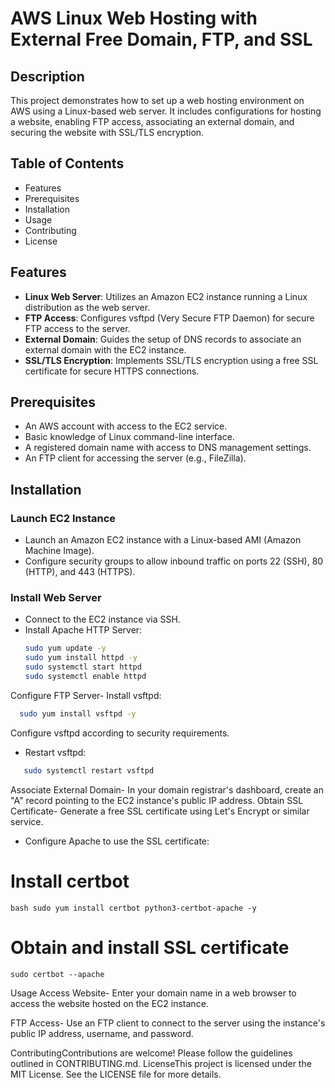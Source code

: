# AWS Linux Web Hosting with External Free Domain, FTP, and SSL

## Description
This project demonstrates how to set up a web hosting environment on AWS using a Linux-based web server. It includes configurations for hosting a website, enabling FTP access, associating an external domain, and securing the website with SSL/TLS encryption.

## Table of Contents
- Features
- Prerequisites
- Installation
- Usage
- Contributing
- License

## Features
- **Linux Web Server**: Utilizes an Amazon EC2 instance running a Linux distribution as the web server.
- **FTP Access**: Configures vsftpd (Very Secure FTP Daemon) for secure FTP access to the server.
- **External Domain**: Guides the setup of DNS records to associate an external domain with the EC2 instance.
- **SSL/TLS Encryption**: Implements SSL/TLS encryption using a free SSL certificate for secure HTTPS connections.

## Prerequisites
- An AWS account with access to the EC2 service.
- Basic knowledge of Linux command-line interface.
- A registered domain name with access to DNS management settings.
- An FTP client for accessing the server (e.g., FileZilla).

## Installation
### Launch EC2 Instance
- Launch an Amazon EC2 instance with a Linux-based AMI (Amazon Machine Image).
- Configure security groups to allow inbound traffic on ports 22 (SSH), 80 (HTTP), and 443 (HTTPS).

### Install Web Server
- Connect to the EC2 instance via SSH.
- Install Apache HTTP Server:
  ```bash
  sudo yum update -y
  sudo yum install httpd -y
  sudo systemctl start httpd
  sudo systemctl enable httpd

Configure FTP Server- Install vsftpd:
```bash
  sudo yum install vsftpd -y
````
Configure vsftpd according to security requirements.
- Restart vsftpd:
```bash
   sudo systemctl restart vsftpd
```
Associate External Domain- In your domain registrar's dashboard, create an "A" record pointing to the EC2 instance's public IP address.
Obtain SSL Certificate- Generate a free SSL certificate using Let's Encrypt or similar service.
- Configure Apache to use the SSL certificate:

# Install certbot
```bash sudo yum install certbot python3-certbot-apache -y```
# Obtain and install SSL certificate
```sudo certbot --apache```

Usage Access Website- Enter your domain name in a web browser to access the website hosted on the EC2 instance.

FTP Access- Use an FTP client to connect to the server using the instance's public IP address, username, and password.

ContributingContributions are welcome! 
Please follow the guidelines outlined in CONTRIBUTING.md.
LicenseThis project is licensed under the MIT License. See the LICENSE file for more details.




